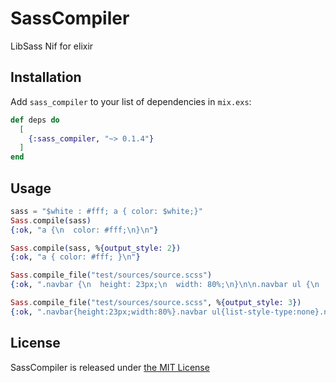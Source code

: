 # SassCompiler
LibSass Nif for elixir

## Installation

Add `sass_compiler` to your list of dependencies in `mix.exs`:

```elixir
def deps do
  [
    {:sass_compiler, "~> 0.1.4"}
  ]
end
```

## Usage

```elixir
sass = "$white : #fff; a { color: $white;}"
Sass.compile(sass)
{:ok, "a {\n  color: #fff;\n}\n"}

Sass.compile(sass, %{output_style: 2})
{:ok, "a { color: #fff; }\n"}

Sass.compile_file("test/sources/source.scss")
{:ok, ".navbar {\n  height: 23px;\n  width: 80%;\n}\n\n.navbar ul {\n  list-style-type: none;\n}\n\n.navbar li {\n  float: left;\n}\n\n.navbar li a {\n  font-weight: bold;\n}\n"}

Sass.compile_file("test/sources/source.scss", %{output_style: 3})
{:ok, ".navbar{height:23px;width:80%}.navbar ul{list-style-type:none}.navbar li{float:left}.navbar li a{font-weight:bold}\n"}
```

## License

SassCompiler is released under [the MIT License](./LICENSE)
